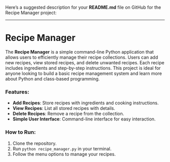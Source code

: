 Here’s a suggested description for your **README.md** file on GitHub for the Recipe Manager project:

---

# Recipe Manager

The **Recipe Manager** is a simple command-line Python application that allows users to efficiently manage their recipe collections. Users can add new recipes, view stored recipes, and delete unwanted recipes. Each recipe includes ingredients and step-by-step instructions. This project is ideal for anyone looking to build a basic recipe management system and learn more about Python and class-based programming.

### Features:
- **Add Recipes**: Store recipes with ingredients and cooking instructions.
- **View Recipes**: List all stored recipes with details.
- **Delete Recipes**: Remove a recipe from the collection.
- **Simple User Interface**: Command-line interface for easy interaction.

### How to Run:
1. Clone the repository.
2. Run `python recipe_manager.py` in your terminal.
3. Follow the menu options to manage your recipes.

